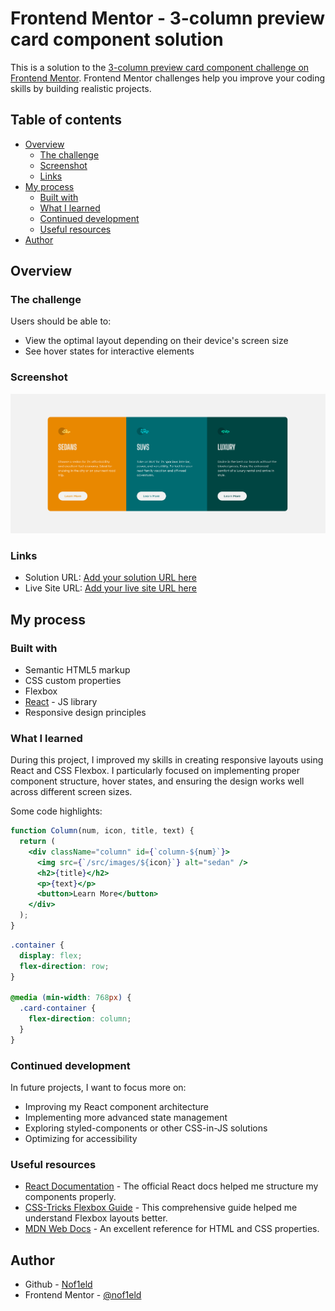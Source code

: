 # Frontend Mentor - 3-column preview card component solution

This is a solution to the [3-column preview card component challenge on Frontend Mentor](https://www.frontendmentor.io/challenges/3column-preview-card-component-pH92eAR2-). Frontend Mentor challenges help you improve your coding skills by building realistic projects.

## Table of contents

- [Overview](#overview)
  - [The challenge](#the-challenge)
  - [Screenshot](#screenshot)
  - [Links](#links)
- [My process](#my-process)
  - [Built with](#built-with)
  - [What I learned](#what-i-learned)
  - [Continued development](#continued-development)
  - [Useful resources](#useful-resources)
- [Author](#author)

## Overview

### The challenge

Users should be able to:

- View the optimal layout depending on their device's screen size
- See hover states for interactive elements

### Screenshot

![](./src/design/screenshot.png)

### Links

- Solution URL: [Add your solution URL here](https://github.com/nof1eld)
- Live Site URL: [Add your live site URL here](https://your-live-site-url.com)

## My process

### Built with

- Semantic HTML5 markup
- CSS custom properties
- Flexbox
- [React](https://reactjs.org/) - JS library
- Responsive design principles

### What I learned

During this project, I improved my skills in creating responsive layouts using React and CSS Flexbox. I particularly focused on implementing proper component structure, hover states, and ensuring the design works well across different screen sizes.

Some code highlights:

```jsx
function Column(num, icon, title, text) {
  return (
    <div className="column" id={`column-${num}`}>
      <img src={`/src/images/${icon}`} alt="sedan" />
      <h2>{title}</h2>
      <p>{text}</p>
      <button>Learn More</button>
    </div>
  );
}
```

```css
.container {
  display: flex;
  flex-direction: row;
}

@media (min-width: 768px) {
  .card-container {
    flex-direction: column;
  }
}
```

### Continued development

In future projects, I want to focus more on:

- Improving my React component architecture
- Implementing more advanced state management
- Exploring styled-components or other CSS-in-JS solutions
- Optimizing for accessibility

### Useful resources

- [React Documentation](https://reactjs.org/docs/getting-started.html) - The official React docs helped me structure my components properly.
- [CSS-Tricks Flexbox Guide](https://css-tricks.com/snippets/css/a-guide-to-flexbox/) - This comprehensive guide helped me understand Flexbox layouts better.
- [MDN Web Docs](https://developer.mozilla.org/en-US/) - An excellent reference for HTML and CSS properties.

## Author

- Github - [Nof1eld](https://www.github.com/nof1eld)
- Frontend Mentor - [@nof1eld](https://www.frontendmentor.io/profile/nof1eld)
